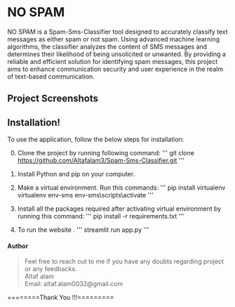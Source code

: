 # NO SPAM

NO SPAM is a Spam-Sms-Classifier tool designed to accurately classify text messages as either spam or not spam. Using advanced machine learning algorithms, the classifier analyzes the content of SMS messages and determines their likelihood of being unsolicited or unwanted. By providing a reliable and efficient solution for identifying spam messages, this project aims to enhance communication security and user experience in the realm of text-based communication.


## Project Screenshots



## Installation!

To use the application, follow the below steps for installation:

0. Clone the project by running following command:
'''
git clone https://github.com/Altafalam3/Spam-Sms-Classifier.git
'''

1. Install Python and pip on your computer.

2. Make a virtual environment. Run this commands:
'''
pip install virtualenv
virtualenv env-sms
env-sms\scripts\activate
'''

3. Install all the packages required after activating virtual environment by running this command:
'''
pip install -r requirements.txt
'''

4. To run the website .
'''
streamlit run app.py
'''

#### Author

<blockquote>
Feel free to reach out to me if you have any doubts regarding project or any feedbacks.<br/>
Altaf alam<br/>
Email: altaf.alam0032@gmail.com
</blockquote>

========Thank You !!!=========
